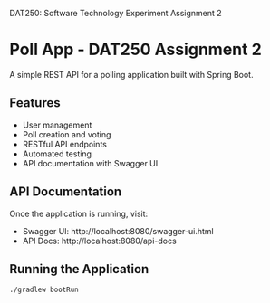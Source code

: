 DAT250: Software Technology Experiment Assignment 2

# Poll App - DAT250 Assignment 2

A simple REST API for a polling application built with Spring Boot.

## Features

- User management
- Poll creation and voting
- RESTful API endpoints
- Automated testing
- API documentation with Swagger UI

## API Documentation

Once the application is running, visit:
- Swagger UI: http://localhost:8080/swagger-ui.html
- API Docs: http://localhost:8080/api-docs

## Running the Application

```bash
./gradlew bootRun